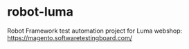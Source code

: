 # robot-luma
Robot Framework test automation project for Luma webshop: https://magento.softwaretestingboard.com/
